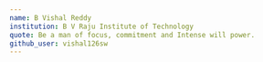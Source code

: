 ```yaml
---
name: B Vishal Reddy
institution: B V Raju Institute of Technology
quote: Be a man of focus, commitment and Intense will power.
github_user: vishal126sw
---
```

